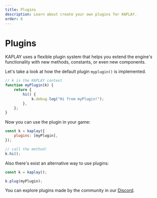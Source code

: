 ```yaml
---
title: Plugins
description: Learn about create your own plugins for KAPLAY.
order: 6
---
```


# Plugins

KAPLAY uses a flexible plugin system that helps you extend the engine's
functionality with new methods, constants, or even new components.

Let's take a look at how the default plugin `myplugin()` is implemented.

```js
// k is the KAPLAY context
function myPlugin(k) {
    return {
        hi() {
            k.debug.log("Hi from myPlugin!");
        },
    };
}
```

Now you can use the plugin in your game:

```js
const k = kaplay({
    plugins: [myPlugin],
});

// call the method!
k.hi();
```

Also there's exist an alternative way to use plugins:

```js
const k = kaplay();

k.plug(myPlugin);
```

You can explore plugins made by the community in our
[Discord](https://discord.gg/kaboom-883781994583056384).
